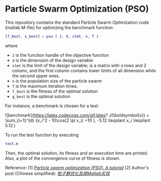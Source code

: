 # Particle Swarm Optimization (PSO)
This repository contains the standard Particle Swarm Optimization code (matlab M-file) for optimizing the benchmark function:

```matlab
[f_best, x_best] = pso ( J, d, xlmt, n, T )
```
where
 - ```J``` is the function handle of the objective function
 - ```d``` is the dimension of the design variable
 - ```xlmt``` is the limit of the design variable; is a matrix with ```d``` rows and 2 column, and the first column contains lower limits of all dimension while the second upper ones.
 - ```n``` is the population size of the particle swarm
 - ```T``` is the maximum iteration times.
 - ```f_best``` is the fitness of the optimal solution
 - ```g_best``` is the optimal solution


For instance, a benchmark is chosen for a test: 

![benchmark](https://latex.codecogs.com/gif.latex? J(\boldsymbol{x}) = \sum_{i=1}^{d} \{x_i^2 - 10\cos(2 \pi x_i) +10 \}, -5.12 \leqslant x_i \leqslant 5.12.)

To run the test function by executing
```matlab 
test.m
```

Then, the optimal solution, its fitness and an execution time are printed.
Also, a plot of the convergence curve of fitness is shown. 


Reference:
[1] *[Particle swarm optimization (PSO). A tutorial](https://www.sciencedirect.com/science/article/pii/S0169743915002117)*
[2] Author's post (Chinese simplified): *[粒子群优化及其Matlab实现](https://elkmany.github.io/techo/2021/04/24/standard-pso.html)*